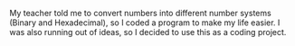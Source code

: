 My teacher told me to convert numbers into different number systems (Binary and Hexadecimal), so I coded a program to make my life easier. I was also running out of ideas, so I decided to use this as a coding project.
